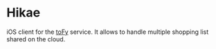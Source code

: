 Hikae
=====

iOS client for the [toFy](https://github.com/paoloburelli/toFy) service. It allows to handle multiple shopping list shared on the cloud.
